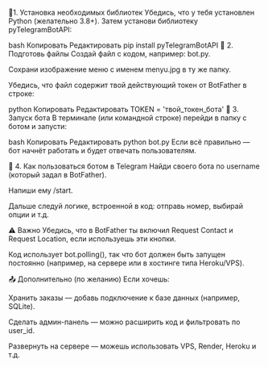 📌1. Установка необходимых библиотек
Убедись, что у тебя установлен Python (желательно 3.8+). Затем установи библиотеку pyTelegramBotAPI:

bash
Копировать
Редактировать
pip install pyTelegramBotAPI
📌 2. Подготовь файлы
Создай файл с кодом, например: bot.py.

Сохрани изображение меню с именем menyu.jpg в ту же папку.

Убедись, что файл содержит твой действующий токен от BotFather в строке:

python
Копировать
Редактировать
TOKEN = 'твой_токен_бота'
📌 3. Запуск бота
В терминале (или командной строке) перейди в папку с ботом и запусти:

bash
Копировать
Редактировать
python bot.py
Если всё правильно — бот начнёт работать и будет отвечать пользователям.

📌 4. Как пользоваться ботом в Telegram
Найди своего бота по username (который задал в BotFather).

Напиши ему /start.

Дальше следуй логике, встроенной в код: отправь номер, выбирай опции и т.д.

⚠️ Важно
Убедись, что в BotFather ты включил Request Contact и Request Location, если используешь эти кнопки.

Код использует bot.polling(), так что бот должен быть запущен постоянно (например, на сервере или в хостинге типа Heroku/VPS).

📤 Дополнительно (по желанию)
Если хочешь:

Хранить заказы — добавь подключение к базе данных (например, SQLite).

Сделать админ-панель — можно расширить код и фильтровать по user_id.

Развернуть на сервере — можешь использовать VPS, Render, Heroku и т.д.
